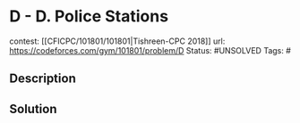 # D - D. Police Stations

contest: [[CFICPC/101801/101801|Tishreen-CPC 2018]]
url: https://codeforces.com/gym/101801/problem/D
Status: #UNSOLVED
Tags: #

## Description

## Solution

